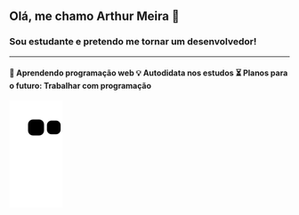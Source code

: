 <h2> Olá, me chamo Arthur Meira 👋 </h2>

### Sou estudante e pretendo me tornar um desenvolvedor!

<hr>

<h4> 
  
🧠 Aprendendo programação web
💡 Autodidata nos estudos
⏳ Planos para o futuro: Trabalhar com programação

</h4>

<img src="https://github.com/arthurmeira/arthurmeira/raw/output/github-contribution-grid-snake.svg" alt="snake gif" style="max-width: 100%;">
